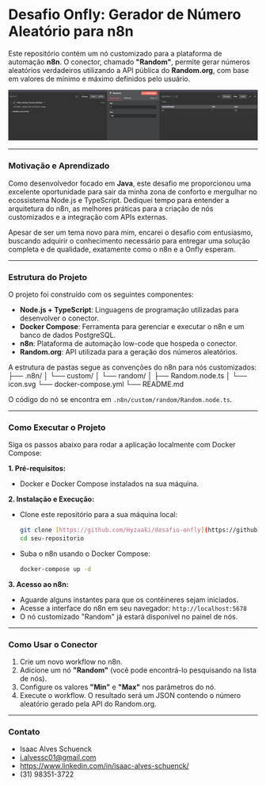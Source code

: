 # Desafio Onfly: Gerador de Número Aleatório para n8n

Este repositório contém um nó customizado para a plataforma de automação **n8n**. O conector, chamado **"Random"**, permite gerar números aleatórios verdadeiros utilizando a API pública do **Random.org**, com base em valores de mínimo e máximo definidos pelo usuário.

<img src="./docs/n8n_screenshot.png" alt="Screenshot do nó Random no n8n" width="800"/>

---

### **Motivação e Aprendizado**

Como desenvolvedor focado em **Java**, este desafio me proporcionou uma excelente oportunidade para sair da minha zona de conforto e mergulhar no ecossistema Node.js e TypeScript. Dediquei tempo para entender a arquitetura do n8n, as melhores práticas para a criação de nós customizados e a integração com APIs externas.

Apesar de ser um tema novo para mim, encarei o desafio com entusiasmo, buscando adquirir o conhecimento necessário para entregar uma solução completa e de qualidade, exatamente como o n8n e a Onfly esperam.

---

### **Estrutura do Projeto**

O projeto foi construído com os seguintes componentes:

* **Node.js + TypeScript**: Linguagens de programação utilizadas para desenvolver o conector.
* **Docker Compose**: Ferramenta para gerenciar e executar o n8n e um banco de dados PostgreSQL.
* **n8n**: Plataforma de automação low-code que hospeda o conector.
* **Random.org**: API utilizada para a geração dos números aleatórios.

A estrutura de pastas segue as convenções do n8n para nós customizados:
├── .n8n/
│   └── custom/
│       └── random/
│           ├── Random.node.ts
│           └── icon.svg
└── docker-compose.yml
└── README.md

O código do nó se encontra em `.n8n/custom/random/Random.node.ts`.

---

### **Como Executar o Projeto**

Siga os passos abaixo para rodar a aplicação localmente com Docker Compose:

**1. Pré-requisitos:**

* Docker e Docker Compose instalados na sua máquina.

**2. Instalação e Execução:**

* Clone este repositório para a sua máquina local:
    ```bash
    git clone [https://github.com/Hyzaaki/desafio-onfly](https://github.com/Hyzaaki/desafio-onfly)
    cd seu-repositorio
    ```
* Suba o n8n usando o Docker Compose:
    ```bash
    docker-compose up -d
    ```

**3. Acesso ao n8n:**

* Aguarde alguns instantes para que os contêineres sejam iniciados.
* Acesse a interface do n8n em seu navegador: `http://localhost:5678`
* O nó customizado "Random" já estará disponível no painel de nós.

---

### **Como Usar o Conector**

1.  Crie um novo workflow no n8n.
2.  Adicione um nó **"Random"** (você pode encontrá-lo pesquisando na lista de nós).
3.  Configure os valores **"Min"** e **"Max"** nos parâmetros do nó.
4.  Execute o workflow. O resultado será um JSON contendo o número aleatório gerado pela API do Random.org.

---

### **Contato**

* Isaac Alves Schuenck
* i.alvessc01@gmail.com
* https://www.linkedin.com/in/isaac-alves-schuenck/
* (31) 98351-3722
